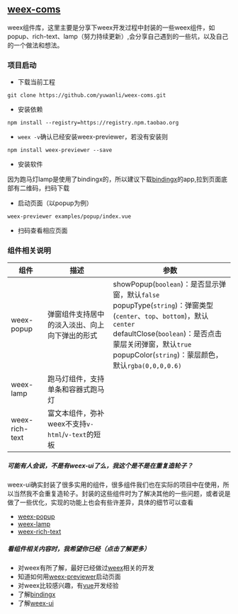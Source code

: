 ## [weex-coms](https://github.com/yuwanli/weex-coms)
weex组件库，这里主要是分享下weex开发过程中封装的一些weex组件，如popup、rich-text、lamp（努力持续更新）,会分享自己遇到的一些坑，以及自己的一个做法和想法。

### 项目启动
- 下载当前工程
```
git clone https://github.com/yuwanli/weex-coms.git
```
- 安装依赖
```
npm install --registry=https://registry.npm.taobao.org
```
- `weex -v`确认已经安装weex-previewer，若没有安装则
```
npm install weex-previewer --save
```
- 安装软件

因为跑马灯lamp是使用了bindingx的，所以建议下载[bindingx](https://alibaba.github.io/bindingx/)的app,拉到页面底部有二维码，扫码下载
- 启动页面（以popup为例）
```
weex-previewer examples/popup/index.vue
```
- 扫码查看相应页面

### 组件相关说明

组件 | 描述 | 参数
---|--- |---
weex-popup | 弹窗组件支持居中的淡入淡出、向上向下弹出的形式 |showPopup(`boolean`)：是否显示弹窗，默认`false`<br>popupType(`string`)：弹窗类型(`center`、`top`、`bottom`)，默认`center`<br>defaultClose(`boolean`)：是否点击蒙层关闭弹窗，默认`true`<br>popupColor(`string`)：蒙层颜色，默认`rgba(0,0,0,0.6)`
weex-lamp | 跑马灯组件，支持单条和容器式跑马灯 |
weex-rich-text | 富文本组件，弥补weex不支持`v-html`/`v-text`的短板 |

##### 可能有人会说，不是有weex-ui了么，我这个是不是在重复造轮子？
weex-ui确实封装了很多实用的组件，很多组件我们也在实际的项目中在使用，所以当然我不会重复造轮子。封装的这些组件时为了解决其他的一些问题，或者说是做了一些优化，实现的功能上也会有些许差异，具体的细节可以查看

- [weex-popup](https://github.com/yuwanli/weex-coms/blob/master/components/weex-popup/README.md)
- [weex-lamp](https://github.com/yuwanli/weex-coms/blob/master/components/weex-lamp/README.md)
- [weex-rich-text](https://github.com/yuwanli/weex-coms/blob/master/components/weex-rich-text/README.md)
 
##### 看组件相关内容时，我希望你已经（点击了解更多）

- 对weex有所了解，最好已经做过[weex](https://weex.apache.org/zh)相关的开发
- 知道如何用[weex-previewer](https://github.com/weexteam/weex-previewer)启动页面
- 对weex比较感兴趣，有[vue](https://cn.vuejs.org/index.html)开发经验
- 了解[bindingx](https://alibaba.github.io/bindingx/)
- 了解[weex-ui](https://alibaba.github.io/weex-ui/#/cn/)